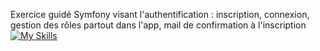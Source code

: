 Exercice guidé Symfony visant l'authentification : inscription, connexion, gestion des rôles partout dans l'app, mail de confirmation à l'inscription
<br>
[![My Skills](https://skillicons.dev/icons?i=symfony,php,vscode&theme=dark)](https://skillicons.dev)
